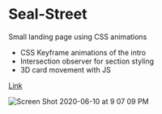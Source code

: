 # Seal-Street
Small landing page using CSS animations

- CSS Keyframe animations of the intro
- Intersection observer for section styling
- 3D card movement with JS

[Link](https://javpet.github.io/Seal-Street/)

![Screen Shot 2020-06-10 at 9 07 09 PM](https://user-images.githubusercontent.com/9334646/84308496-eb3adb80-ab5e-11ea-8c16-76e032088a13.png)
